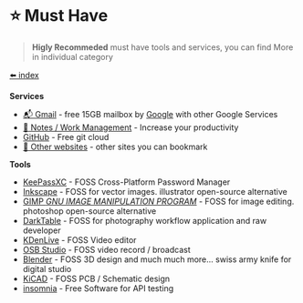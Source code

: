 # ⭐ Must Have

> **Higly Recommeded** must have tools and services, you can find More in individual category

[⬅️ index](/tools/index)


**Services**

* [📬 Gmail](https://www.google.com/gmail/about/) - free 15GB mailbox by [Google](https://about.google/) with other Google Services
* [📗 Notes / Work Management](/tools/notes-workflow) - Increase your productivity
* [GitHub](https://github.com) - Free git cloud
* [📌 Other websites](/software/learn?id=%f0%9f%93%8c-websites) - other sites you can bookmark

**Tools**

* [KeePassXC](https://keepassxc.org/) - FOSS Cross-Platform Password Manager
* [Inkscape](https://inkscape.org/) - FOSS for vector images. illustrator open-source alternative
* [GIMP _GNU IMAGE MANIPULATION PROGRAM_](https://www.gimp.org/) - FOSS for image editing. photoshop open-source alternative
* [DarkTable](https://www.darktable.org/) - FOSS for photography workflow application and raw developer
* [KDenLive](https://kdenlive.org/en/) - FOSS Video editor
* [OSB Studio](https://obsproject.com/) - FOSS video record / broadcast
* [Blender](https://www.blender.org/) - FOSS 3D design and much much more... swiss army knife for digital studio
* [KiCAD](https://www.kicad.org/) - FOSS PCB / Schematic design
* [insomnia](https://insomnia.rest/) - Free Software for API testing
